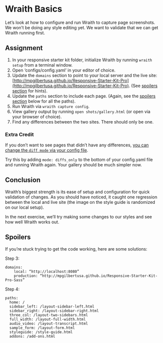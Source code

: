 # Wraith Basics

Let’s look at how to configure and run Wraith to capture page screenshots. We won’t be doing any style editing yet. We want to validate that we can get Wraith running first.

## Assignment

1. In your responsive starter kit folder, initialize Wraith by running `wraith setup` from a terminal window.
2. Open ‘configs/config.yaml’ in your editor of choice.
3. Update the `domains` section to point to your local server and the live site: [http://mpgilbertusa.github.io/Responsive-Starter-Kit-Pro](http://mpgilbertusa.github.io/Responsive-Starter-Kit-Pro). (See [spoilers section](#spoilers) for hints).
4. Update the `paths` section to include each page. (Again, see the [spoilers section](#spoilers) below for all the paths).
5. Run Wraith via `wraith capture config`.
6. View gallery output by running `open shots/gallery.html` (or open via your browser of choice).
7. Find any differences between the two sites. There should only be one.

### Extra Credit

If you don’t want to see pages that didn’t have any differences, [you can change the `diff mode` via your config file](https://github.com/BBC-News/wraith/blob/master/configs/config.yaml#L37). 

Try this by adding `mode: diffs_only` to the bottom of your config.yaml file and running Wraith again. Your gallery should be much simpler now.

## Conclusion

Wraith’s biggest strength is its ease of setup and configuration for quick validation of changes. As you should have noticed, it caught one regression between the local and live site (the image on the style guide is randomized on our local setup).

In the next exercise, we’ll try making some changes to our styles and see how well Wraith works out.

## Spoilers

If you’re stuck trying to get the code working, here are some solutions:

Step 3:

```
domains:
    local: “http://localhost:8080”
    production: “http://mpgilbertusa.github.io/Responsive-Starter-Kit-Pro-Sass”
```

Step 4:

```
paths:
  home: /
  sidebar_left: /layout-sidebar-left.html
  sidebar_right: /layout-sidebar-right.html
  three_col: /layout-two-sidebars.html
  full_width: /layout-full-width.html
  audio_video: /layout-transcript.html
  sample_form: /layout-form.html
  styleguide: /style-guide.html
  addons: /add-ons.html
```
